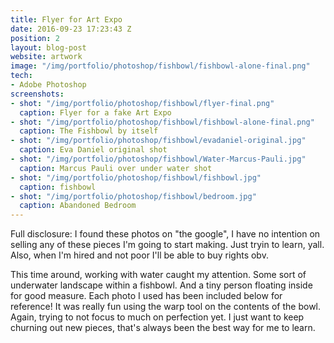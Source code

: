 ```yaml
---
title: Flyer for Art Expo
date: 2016-09-23 17:23:43 Z
position: 2
layout: blog-post
website: artwork
image: "/img/portfolio/photoshop/fishbowl/fishbowl-alone-final.png"
tech:
- Adobe Photoshop
screenshots:
- shot: "/img/portfolio/photoshop/fishbowl/flyer-final.png"
  caption: Flyer for a fake Art Expo
- shot: "/img/portfolio/photoshop/fishbowl/fishbowl-alone-final.png"
  caption: The Fishbowl by itself
- shot: "/img/portfolio/photoshop/fishbowl/evadaniel-original.jpg"
  caption: Eva Daniel original shot
- shot: "/img/portfolio/photoshop/fishbowl/Water-Marcus-Pauli.jpg"
  caption: Marcus Pauli over under water shot
- shot: "/img/portfolio/photoshop/fishbowl/fishbowl.jpg"
  caption: fishbowl
- shot: "/img/portfolio/photoshop/fishbowl/bedroom.jpg"
  caption: Abandoned Bedroom
---
```


Full disclosure: I found these photos on "the google", I have no intention on selling any of these pieces I'm going to start making. Just tryin to learn, yall. Also, when I'm hired and not poor I'll be able to buy rights obv.

This time around, working with water caught my attention. Some sort of underwater landscape within a fishbowl. And a tiny person floating inside for good measure. Each photo I used has been included below for reference! It was really fun using the warp tool on the contents of the bowl. Again, trying to not focus to much on perfection yet. I just want to keep churning out new pieces, that's always been the best way for me to learn.  





